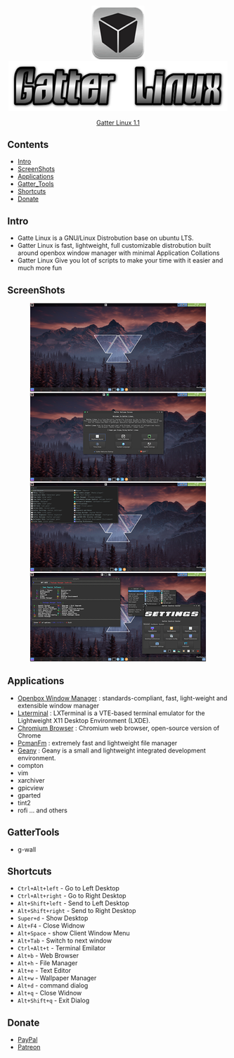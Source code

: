 <div align="center">
    <img width="120" src="pics/logo.png">
    <img width="500" src="pics/gatter_linux.png">
    <p>
		<a href="https://zakariagatter.wixsite.com/gatter-linux">Gatter Linux 1.1</a>
	</p>
</div>

## Contents
- [Intro](#intro)
- [ScreenShots](#screenshots)
- [Applications](#applications)
- [Gatter_Tools](#gattertools)
- [Shortcuts](#shortcuts)
- [Donate](#donate)

## Intro 
- Gatte Linux is a GNU/Linux Distrobution base on ubuntu LTS.
- Gatter Linux is fast, lightweight, full customizable distrobution built around openbox window manager with minimal Application Collations 
- Gatter Linux Give you lot of scripts to make your time with it easier and much more fun 

## ScreenShots 
<div align="center">
    <img width="400" src="pics/Desktop.png">
    <img width="400" src="pics/Welcome.png">
</div>
<div align="center">
    <img width="400" src="pics/menu.png">
    <img width="400" src="pics/inaction.png">
</div>

## Applications 

- [Openbox Window Manager](http://www.openbox.org) : standards-compliant, fast, light-weight and extensible window manager
- [Lxterminal]( http://www.lxde.org/) : LXTerminal is a VTE-based terminal emulator for the Lightweight X11 Desktop Environment (LXDE).
- [Chromium Browser](https://chromium.googlesource.com/chromium/src/) : Chromium web browser, open-source version of Chrome
- [PcmanFm](http://pcmanfm.sourceforge.net/) : extremely fast and lightweight file manager
- [Geany](http://www.geany.org) : Geany is a small and lightweight integrated development environment.
- compton
- vim 
- xarchiver
- gpicview
- gparted
- tint2
- rofi
... and others 

## GatterTools
- g-wall

## Shortcuts

- `Ctrl+Alt+left`   - Go to Left Desktop
- `Ctrl+Alt+right`  - Go to Right Desktop
- `Alt+Shift+left`  - Send to Left Desktop
- `Alt+Shift+right` - Send to Right Desktop
- `Super+d`         - Show Desktop
- `Alt+F4`          - Close Widnow
- `Alt+Space`       - show Client Window Menu
- `Alt+Tab`         - Switch to next window
- `Ctrl+Alt+t`      - Terminal Emilator
- `Alt+b`           - Web Browser
- `Alt+h`           - File Manager
- `Alt+e`           - Text Editor 
- `Alt+w`           - Wallpaper Manager
- `Alt+d`           - command dialog
- `Alt+q`           - Close Widnow
- `Alt+Shift+q`     - Exit Dialog 

## Donate

- [PayPal](https://www.paypal.me/ZGatter/5)
- [Patreon](https://www.patreon.com/user?u=16191162)
